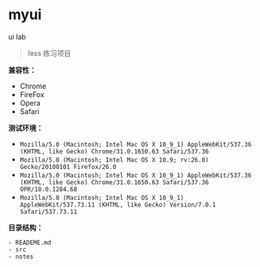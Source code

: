 myui
====

ui lab

> less 练习项目

**兼容性：**

- Chrome
- FireFox
- Opera
- Safari

**测试环境：**

- `Mozilla/5.0 (Macintosh; Intel Mac OS X 10_9_1) AppleWebKit/537.36 (KHTML, like Gecko) Chrome/31.0.1650.63 Safari/537.36`
- `Mozilla/5.0 (Macintosh; Intel Mac OS X 10.9; rv:26.0) Gecko/20100101 Firefox/26.0`
- `Mozilla/5.0 (Macintosh; Intel Mac OS X 10_9_1) AppleWebKit/537.36 (KHTML, like Gecko) Chrome/31.0.1650.63 Safari/537.36 OPR/18.0.1284.68`
- `Mozilla/5.0 (Macintosh; Intel Mac OS X 10_9_1) AppleWebKit/537.73.11 (KHTML, like Gecko) Version/7.0.1 Safari/537.73.11`

**目录结构：**

    - READEME.md
    - src
    - notes






